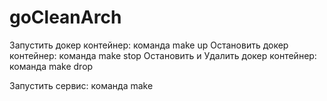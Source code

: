 # goCleanArch

Запустить докер контейнер: команда make up
Остановить докер контейнер: команда make stop
Остановить и Удалить докер контейнер: команда make drop


Запустить сервис: команда make

